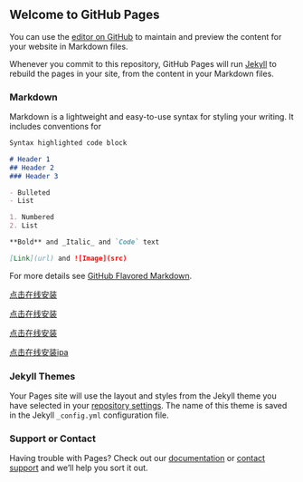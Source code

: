 ## Welcome to GitHub Pages

You can use the [editor on GitHub](https://github.com/liangsuifengc/OCPay/edit/master/index.md) to maintain and preview the content for your website in Markdown files.

Whenever you commit to this repository, GitHub Pages will run [Jekyll](https://jekyllrb.com/) to rebuild the pages in your site, from the content in your Markdown files.

### Markdown

Markdown is a lightweight and easy-to-use syntax for styling your writing. It includes conventions for

```markdown
Syntax highlighted code block

# Header 1
## Header 2
### Header 3

- Bulleted
- List

1. Numbered
2. List

**Bold** and _Italic_ and `Code` text

[Link](url) and ![Image](src)
```

For more details see [GitHub Flavored Markdown](https://guides.github.com/features/mastering-markdown/).

[点击在线安装](itms-services://?action=download-manifest&url=https://github.com/liangsuifengc/OCPay/blob/master/manifest.plist)

[点击在线安装](href="itms-services://?action=download-manifest&url=https://github.com/liangsuifengc/OCPay/blob/master/manifest.plist")

[点击在线安装](https://github.com/liangsuifengc/OCPay/blob/master/manifest.plist")

<a href="itms-services://?action=download-manifest&url=https://github.com/liangsuifengc/OCPay/blob/master/manifest.plist">点击在线安装ipa</a>


### Jekyll Themes

Your Pages site will use the layout and styles from the Jekyll theme you have selected in your [repository settings](https://github.com/liangsuifengc/OCPay/settings). The name of this theme is saved in the Jekyll `_config.yml` configuration file.

### Support or Contact

Having trouble with Pages? Check out our [documentation](https://help.github.com/categories/github-pages-basics/) or [contact support](https://github.com/contact) and we’ll help you sort it out.


